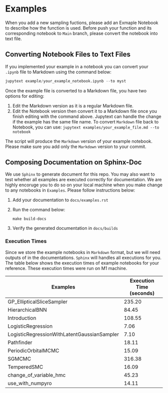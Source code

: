 # Examples

When you add a new sampling fuctions, please add an Exmaple Notebook to describe how the function is used. Before push your function and its corresponding notebook to `Main` branch, please convert the notebook into text file.

## Converting Notebook Files to Text Files

If you implemented your example in a notebook you can convert your `.ipynb` file to Markdown using the command below:

```python
jupytext example/your_example_notebook.ipynb --to myst
```

Once the example file is converted to a Markdown file, you have two options for editing:

1. Edit the Markdown version as it is a regular Markdown file.
2. Edit the Notebook version then convert it to a Markdown file once you finish editing with the command above. Jupytext can handle the change if the example has the same file name.
   To convert `Markdown` file back to Notebook, you can use:
   `jupytext examples/your_example_file.md --to notebook`

The script will produce the `Markdown` version of your example notebook. Please make sure you add only the `Markdown` version to your commit.

## Composing Documentation on Sphinx-Doc

We use `Sphinx` to generate document for this repo. You may also want to test whether all examples are executed correctly for documentation. We are highly encoruge you to do so on your local machine when you make change to any notebooks in `Examples`. Please follow instructions below:

1. Add your documentation to `docs/examples.rst`

2. Run the command below:

    ```shell
    make build-docs
    ```

3. Verify the generated documentation in `docs/builds`

### Execution Times

Since we store the example notebooks in `Markdown` format, but we will need outputs of in the documentations. `Sphinx` will handles all executions for you. The table below shows the execution times of example notebooks for your reference. These execution times were run on M1 machine.

|Examples                       | Execution Time (seconds) |
|-------------------------------|--------|
| GP_EllipticalSliceSampler     | 235.20 |
| HierarchicalBNN               | 84.45  |
| Introduction                  | 108.55 |
| LogisticRegression            | 7.06   |
| LogisticRegressionWithLatentGaussianSampler              | 7.10  |
| Pathfinder                    | 18.11  |
| PeriodicOrbitalMCMC           | 15.09  |
| SGMCMC                        | 316.38 |
| TemperedSMC                   | 16.09  |
| change_of_variable_hmc        | 45.23  |
| use_with_numpyro              | 14.11  |

